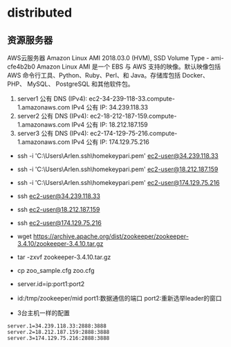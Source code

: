 # distributed
## 资源服务器
AWS云服务器 
Amazon Linux AMI 2018.03.0 (HVM), SSD Volume Type - ami-cfe4b2b0 
Amazon Linux AMI 是一个 EBS 与 AWS 支持的映像。默认映像包括 AWS 命令行工具、Python、Ruby、Perl、和 Java。存储库包括 Docker、 PHP、 MySQL、 PostgreSQL 和其他软件包。 

1. server1  公有 DNS (IPv4):  ec2-34-239-118-33.compute-1.amazonaws.com    IPv4 公有 IP: 34.239.118.33
2. server2  公有 DNS (IPv4):  ec2-18-212-187-159.compute-1.amazonaws.com   IPv4 公有 IP: 18.212.187.159
3. server3  公有 DNS (IPv4):  ec2-174-129-75-216.compute-1.amazonaws.com   IPv4 公有 IP: 174.129.75.216


* ssh -i 'C:\Users\Arlen\.ssh\homekeypari.pem'  ec2-user@34.239.118.33
* ssh -i 'C:\Users\Arlen\.ssh\homekeypari.pem'  ec2-user@18.212.187.159
* ssh -i 'C:\Users\Arlen\.ssh\homekeypari.pem'  ec2-user@174.129.75.216

* ssh   ec2-user@34.239.118.33
* ssh   ec2-user@18.212.187.159
* ssh   ec2-user@174.129.75.216

* wget https://archive.apache.org/dist/zookeeper/zookeeper-3.4.10/zookeeper-3.4.10.tar.gz
* tar -zxvf zookeeper-3.4.10.tar.gz
* cp zoo_sample.cfg zoo.cfg

* server.id=ip:port1:port2 
* id:/tmp/zookeeper/mid  port1:数据通信的端口 port2:重新选举leader的窗口
* 3台主机一样的配置
```
server.1=34.239.118.33:2888:3888
server.2=18.212.187.159:2888:3888
server.3=174.129.75.216:2888:3888
```


